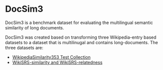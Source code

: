 # DocSim3
DocSim3 is a benchmark dataset for evaluating the multilingual semantic similarity of long documents. 

DocSim3 was created based on transforming three Wikipedia-entry based datasets to a dataset that is multilinugal and contains long-documents. The three datasets are:

- [WikipediaSimilarity353 Test Collection](http://community.nzdl.org/wikipediaSimilarity/)
- [WikiSRS-similarity and WikiSRS-relatedness]([http://community.nzdl.org/wikipediaSimilarity/](https://github.com/OSU-slatelab/WikiSRS/blob/master/dataset))
